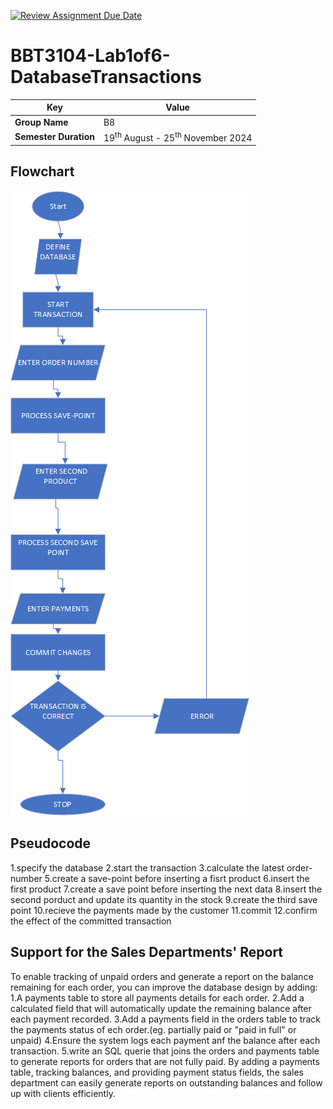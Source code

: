 [![Review Assignment Due Date](https://classroom.github.com/assets/deadline-readme-button-22041afd0340ce965d47ae6ef1cefeee28c7c493a6346c4f15d667ab976d596c.svg)](https://classroom.github.com/a/r-tQZu0l)
# BBT3104-Lab1of6-DatabaseTransactions


| **Key**                                                               | Value                                                                                                                                                                              |
|---------------|---------------------------------------------------------|
| **Group Name**                                                               | B8 |
| **Semester Duration**                                                 | 19<sup>th</sup> August - 25<sup>th</sup> November 2024                                                                                                                       |

## Flowchart
![alt text](image.png)

## Pseudocode
1.specify the database
2.start the transaction
3.calculate the latest order-number
5.create a save-point before inserting a fisrt product
6.insert the first product
7.create a save point before inserting the next data
8.insert the second porduct and update its quantity in the stock
9.create the third save point
10.recieve the payments made by the customer
11.commit
12.confirm the effect of the committed transaction


## Support for the Sales Departments' Report
To enable tracking of unpaid orders and generate a report on the balance remaining for each order, you can improve the database design by adding:
1.A payments table to store all payments details for each order.
2.Add a calculated field that will automatically update the remaining balance after each payment recorded.
3.Add a payments field in the orders table to track the payments status of ech order.(eg. partially paid or "paid in full" or unpaid)
4.Ensure the system logs each payment anf the balance after each transaction.
5.write an SQL querie that joins the orders and payments table to generate reports for orders that are not fully paid.
By adding a payments table, tracking balances, and providing     payment status fields, the sales department can easily generate reports on outstanding balances and follow up with clients efficiently.
